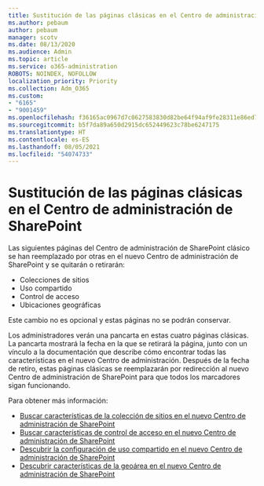 ```yaml
---
title: Sustitución de las páginas clásicas en el Centro de administración de SharePoint
ms.author: pebaum
author: pebaum
manager: scotv
ms.date: 08/13/2020
ms.audience: Admin
ms.topic: article
ms.service: o365-administration
ROBOTS: NOINDEX, NOFOLLOW
localization_priority: Priority
ms.collection: Adm_O365
ms.custom:
- "6165"
- "9001459"
ms.openlocfilehash: f36165ac0967d7c0627583830d82be64f94af9fe28311e86ed78f321031f9ac3
ms.sourcegitcommit: b5f7da89a650d2915dc652449623c78be6247175
ms.translationtype: HT
ms.contentlocale: es-ES
ms.lasthandoff: 08/05/2021
ms.locfileid: "54074733"
---
```

# <a name="retire-classic-pages-in-sharepoint-admin-center"></a>Sustitución de las páginas clásicas en el Centro de administración de SharePoint

Las siguientes páginas del Centro de administración de SharePoint clásico se han reemplazado por otras en el nuevo Centro de administración de SharePoint y se quitarán o retirarán: 

- Colecciones de sitios 
- Uso compartido
- Control de acceso
- Ubicaciones geográficas

Este cambio no es opcional y estas páginas no se podrán conservar.

Los administradores verán una pancarta en estas cuatro páginas clásicas. La pancarta mostrará la fecha en la que se retirará la página, junto con un vínculo a la documentación que describe cómo encontrar todas las características en el nuevo Centro de administración. Después de la fecha de retiro, estas páginas clásicas se reemplazarán por redirección al nuevo Centro de administración de SharePoint para que todos los marcadores sigan funcionando.
  
Para obtener más información:

- [Buscar características de la colección de sitios en el nuevo Centro de administración de SharePoint](https://docs.microsoft.com/sharepoint/site-collections-page)
- [Buscar características de control de acceso en el nuevo Centro de administración de SharePoint](https://docs.microsoft.com/sharepoint/control-access)
- [Descubrir la configuración de uso compartido en el nuevo Centro de administración de SharePoint](https://docs.microsoft.com/sharepoint/sharing-settings)
- [Descubrir características de la geoárea en el nuevo Centro de administración de SharePoint](https://docs.microsoft.com/sharepoint/manage-geo-locations)